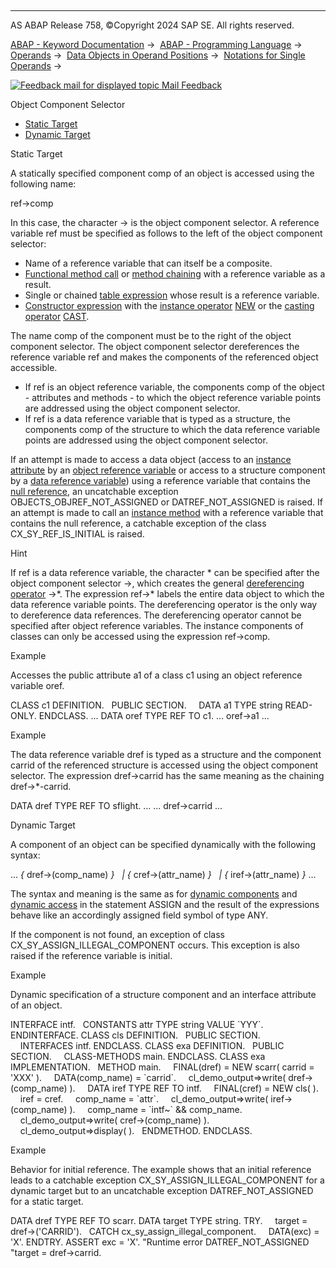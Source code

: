   

* * *

AS ABAP Release 758, ©Copyright 2024 SAP SE. All rights reserved.

[ABAP - Keyword Documentation](https://help.sap.com/doc/abapdocu_latest_index_htm/latest/en-US/abenabap.htm) →  [ABAP - Programming Language](https://help.sap.com/doc/abapdocu_latest_index_htm/latest/en-US/abenabap_reference.htm) →  [Operands](https://help.sap.com/doc/abapdocu_latest_index_htm/latest/en-US/abenoperands.htm) →  [Data Objects in Operand Positions](https://help.sap.com/doc/abapdocu_latest_index_htm/latest/en-US/abenoperands_data_objects.htm) →  [Notations for Single Operands](https://help.sap.com/doc/abapdocu_latest_index_htm/latest/en-US/abenoperands_names.htm) → 

 [![](Mail.gif?object=Mail.gif "Feedback mail for displayed topic") Mail Feedback](mailto:f1_help@sap.com?subject=Feedback%20on%20ABAP%20Documentation&body=Document:%20Object%20Component%20Selector%2C%20ABENOBJECT_COMPONENT_SELECTOR%2C%20758%0D%0A%0D%0AError:%0D%0A%0D%0A%0D%0A%0D%0ASuggestion%20for%20improvement:)

Object Component Selector

-   [Static Target](#@@ITOC@@ABENOBJECT_COMPONENT_SELECTOR_1)
-   [Dynamic Target](#@@ITOC@@ABENOBJECT_COMPONENT_SELECTOR_2)

Static Target   

A statically specified component comp of an object is accessed using the following name:

ref->comp

In this case, the character \-> is the object component selector. A reference variable ref must be specified as follows to the left of the object component selector:

-   Name of a reference variable that can itself be a composite.
-   [Functional method call](https://help.sap.com/doc/abapdocu_latest_index_htm/latest/en-US/abenfunctional_method_call_glosry.htm "Glossary Entry") or [method chaining](https://help.sap.com/doc/abapdocu_latest_index_htm/latest/en-US/abenmethod_chaining_glosry.htm "Glossary Entry") with a reference variable as a result.
-   Single or chained [table expression](https://help.sap.com/doc/abapdocu_latest_index_htm/latest/en-US/abentable_expression_glosry.htm "Glossary Entry") whose result is a reference variable.
-   [Constructor expression](https://help.sap.com/doc/abapdocu_latest_index_htm/latest/en-US/abenconstructor_expression_glosry.htm "Glossary Entry") with the [instance operator](https://help.sap.com/doc/abapdocu_latest_index_htm/latest/en-US/abeninstance_operator_glosry.htm "Glossary Entry") [NEW](https://help.sap.com/doc/abapdocu_latest_index_htm/latest/en-US/abenconstructor_expression_new.htm) or the [casting operator](https://help.sap.com/doc/abapdocu_latest_index_htm/latest/en-US/abencasting_operator_glosry.htm "Glossary Entry") [CAST](https://help.sap.com/doc/abapdocu_latest_index_htm/latest/en-US/abenconstructor_expression_cast.htm).

The name comp of the component must be to the right of the object component selector. The object component selector dereferences the reference variable ref and makes the components of the referenced object accessible.

-   If ref is an object reference variable, the components comp of the object - attributes and methods - to which the object reference variable points are addressed using the object component selector.
-   If ref is a data reference variable that is typed as a structure, the components comp of the structure to which the data reference variable points are addressed using the object component selector.

If an attempt is made to access a data object (access to an [instance attribute](https://help.sap.com/doc/abapdocu_latest_index_htm/latest/en-US/abeninstance_attribute_glosry.htm "Glossary Entry") by an [object reference variable](https://help.sap.com/doc/abapdocu_latest_index_htm/latest/en-US/abenobject_refer_variable_glosry.htm "Glossary Entry") or access to a structure component by a [data reference variable](https://help.sap.com/doc/abapdocu_latest_index_htm/latest/en-US/abendata_reference_variable_glosry.htm "Glossary Entry")) using a reference variable that contains the [null reference](https://help.sap.com/doc/abapdocu_latest_index_htm/latest/en-US/abennull_reference_glosry.htm "Glossary Entry"), an uncatchable exception OBJECTS\_OBJREF\_NOT\_ASSIGNED or DATREF\_NOT\_ASSIGNED is raised. If an attempt is made to call an [instance method](https://help.sap.com/doc/abapdocu_latest_index_htm/latest/en-US/abeninstance_method_glosry.htm "Glossary Entry") with a reference variable that contains the null reference, a catchable exception of the class CX\_SY\_REF\_IS\_INITIAL is raised.

Hint

If ref is a data reference variable, the character \* can be specified after the object component selector \->, which creates the general [dereferencing operator](https://help.sap.com/doc/abapdocu_latest_index_htm/latest/en-US/abendereferencing_operator.htm) \->\*. The expression ref->\* labels the entire data object to which the data reference variable points. The dereferencing operator is the only way to dereference data references. The dereferencing operator cannot be specified after object reference variables. The instance components of classes can only be accessed using the expression ref->comp.

Example

Accesses the public attribute a1 of a class c1 using an object reference variable oref.

CLASS c1 DEFINITION.
  PUBLIC SECTION.
    DATA a1 TYPE string READ-ONLY.
ENDCLASS.
...
DATA oref TYPE REF TO c1.
... oref->a1 ...

Example

The data reference variable dref is typed as a structure and the component carrid of the referenced structure is accessed using the object component selector. The expression dref->carrid has the same meaning as the chaining dref->\*-carrid.

DATA dref TYPE REF TO sflight.
...
... dref->carrid ...

Dynamic Target   

A component of an object can be specified dynamically with the following syntax:

... *{* dref->(comp\_name) *}*
  *|* *{* cref->(attr\_name) *}*
  *|* *{* iref->(attr\_name) *}* ...

The syntax and meaning is the same as for [dynamic components](https://help.sap.com/doc/abapdocu_latest_index_htm/latest/en-US/abapassign_dynamic_components.htm) and [dynamic access](https://help.sap.com/doc/abapdocu_latest_index_htm/latest/en-US/abapassign_mem_area_dynamic_access.htm) in the statement ASSIGN and the result of the expressions behave like an accordingly assigned field symbol of type ANY.

If the component is not found, an exception of class CX\_SY\_ASSIGN\_ILLEGAL\_COMPONENT occurs. This exception is also raised if the reference variable is initial.

Example

Dynamic specification of a structure component and an interface attribute of an object.

INTERFACE intf.
  CONSTANTS attr TYPE string VALUE \`YYY\`.
ENDINTERFACE.
CLASS cls DEFINITION.
  PUBLIC SECTION.
    INTERFACES intf.
ENDCLASS.
CLASS exa DEFINITION.
  PUBLIC SECTION.
    CLASS-METHODS main.
ENDCLASS.
CLASS exa IMPLEMENTATION.
  METHOD main.
    FINAL(dref) = NEW scarr( carrid = 'XXX' ).
    DATA(comp\_name) = \`carrid\`.
    cl\_demo\_output=>write( dref->(comp\_name) ).
    DATA iref TYPE REF TO intf.
    FINAL(cref) = NEW cls( ).
    iref = cref.
    comp\_name = \`attr\`.
    cl\_demo\_output=>write( iref->(comp\_name) ).
    comp\_name = \`intf~\` && comp\_name.
    cl\_demo\_output=>write( cref->(comp\_name) ).
    cl\_demo\_output=>display( ).
  ENDMETHOD.
ENDCLASS.

Example

Behavior for initial reference. The example shows that an initial reference leads to a catchable exception CX\_SY\_ASSIGN\_ILLEGAL\_COMPONENT for a dynamic target but to an uncatchable exception DATREF\_NOT\_ASSIGNED for a static target.

DATA dref TYPE REF TO scarr.
DATA target TYPE string.
TRY.
    target = dref->('CARRID').
  CATCH cx\_sy\_assign\_illegal\_component.
    DATA(exc) = 'X'.
ENDTRY.
ASSERT exc = 'X'.
"Runtime error DATREF\_NOT\_ASSIGNED
"target = dref->carrid.